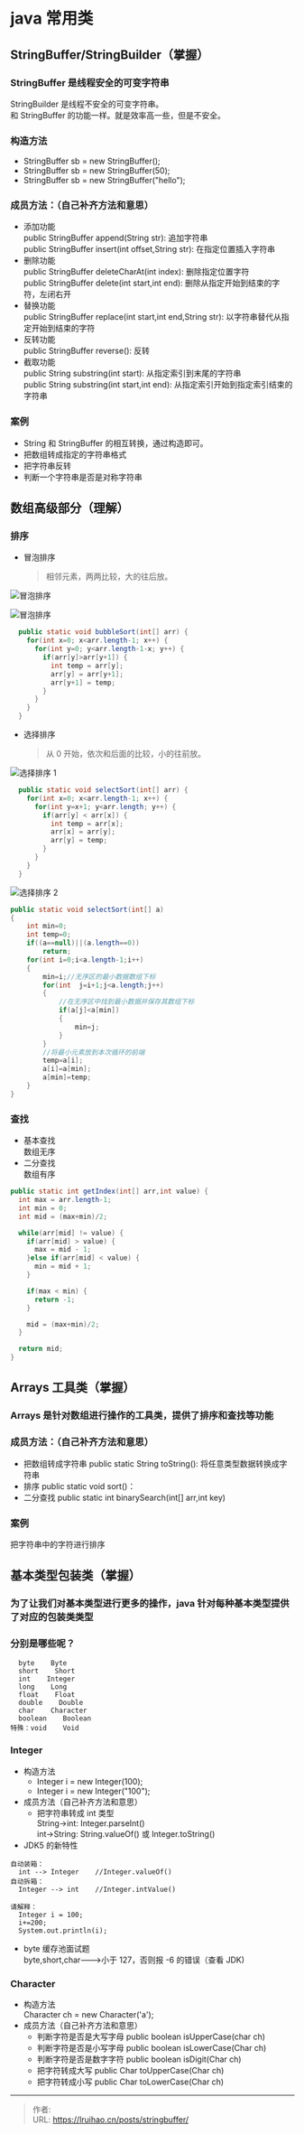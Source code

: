 # java 常用类


## StringBuffer/StringBuilder（掌握）

### StringBuffer 是线程安全的可变字符串

StringBuilder 是线程不安全的可变字符串。  
 和 StringBuffer 的功能一样。就是效率高一些，但是不安全。

### 构造方法

- StringBuffer sb = new StringBuffer();
- StringBuffer sb = new StringBuffer(50);
- StringBuffer sb = new StringBuffer("hello");

### 成员方法：（自己补齐方法和意思）

- 添加功能  
  public StringBuffer append(String str): 追加字符串  
  public StringBuffer insert(int offset,String str): 在指定位置插入字符串
- 删除功能  
  public StringBuffer deleteCharAt(int index): 删除指定位置字符  
  public StringBuffer delete(int start,int end): 删除从指定开始到结束的字符，左闭右开
- 替换功能  
  public StringBuffer replace(int start,int end,String str): 以字符串替代从指定开始到结束的字符
- 反转功能  
  public StringBuffer reverse(): 反转
- 截取功能  
  public String substring(int start): 从指定索引到末尾的字符串  
  public String substring(int start,int end): 从指定索引开始到指定索引结束的字符串

### 案例

- String 和 StringBuffer 的相互转换，通过构造即可。
- 把数组转成指定的字符串格式
- 把字符串反转
- 判断一个字符串是否是对称字符串

## 数组高级部分（理解）

### 排序

- 冒泡排序
  > 相邻元素，两两比较，大的往后放。

![冒泡排序](images/bubble.gif)

![冒泡排序](images/1.png)

```java
  public static void bubbleSort(int[] arr) {
    for(int x=0; x<arr.length-1; x++) {
      for(int y=0; y<arr.length-1-x; y++) {
        if(arr[y]>arr[y+1]) {
          int temp = arr[y];
          arr[y] = arr[y+1];
          arr[y+1] = temp;
        }
      }
    }
  }
```

- 选择排序
  > 从 0 开始，依次和后面的比较，小的往前放。

![选择排序 1](images/2.png)

```java
  public static void selectSort(int[] arr) {
    for(int x=0; x<arr.length-1; x++) {
      for(int y=x+1; y<arr.length; y++) {
        if(arr[y] < arr[x]) {
          int temp = arr[x];
          arr[x] = arr[y];
          arr[y] = temp;
        }
      }
    }
  }
```

![选择排序 2](images/select.gif)

```java
public static void selectSort(int[] a)
{
    int min=0;
    int temp=0;
    if((a==null)||(a.length==0))
        return;
    for(int i=0;i<a.length-1;i++)
    {
        min=i;//无序区的最小数据数组下标
        for(int  j=i+1;j<a.length;j++)
        {
            //在无序区中找到最小数据并保存其数组下标
            if(a[j]<a[min])
            {
                min=j;
            }
        }
        //将最小元素放到本次循环的前端
        temp=a[i];
        a[i]=a[min];
        a[min]=temp;
    }
}
```

### 查找

- 基本查找  
  数组无序
- 二分查找  
  数组有序

```java
public static int getIndex(int[] arr,int value) {
  int max = arr.length-1;
  int min = 0;
  int mid = (max+min)/2;

  while(arr[mid] != value) {
    if(arr[mid] > value) {
      max = mid - 1;
    }else if(arr[mid] < value) {
      min = mid + 1;
    }

    if(max < min) {
      return -1;
    }

    mid = (max+min)/2;
  }

  return mid;
}
```

## Arrays 工具类（掌握）

### Arrays 是针对数组进行操作的工具类，提供了排序和查找等功能

<!-- markdownlint-disable MD024 -->

### 成员方法：（自己补齐方法和意思）

- 把数组转成字符串
  public static String toString(): 将任意类型数据转换成字符串
- 排序
  public static void sort()：
- 二分查找
  public static int binarySearch(int[] arr,int key)

### 案例

把字符串中的字符进行排序

## 基本类型包装类（掌握）

### 为了让我们对基本类型进行更多的操作，java 针对每种基本类型提供了对应的包装类类型

### 分别是哪些呢？

```plain
  byte    Byte
  short    Short
  int    Integer
  long    Long
  float    Float
  double    Double
  char    Character
  boolean    Boolean
特殊：void    Void
```

### Integer

- 构造方法
  - Integer i = new Integer(100);
  - Integer i = new Integer("100");
- 成员方法（自己补齐方法和意思）
  - 把字符串转成 int 类型  
    String->int: Integer.parseInt()  
    int->String: String.valueOf() 或 Integer.toString()
- JDK5 的新特性

```plain
自动装箱：
  int --> Integer    //Integer.valueOf()
自动拆箱：
  Integer --> int    //Integer.intValue()

请解释：
  Integer i = 100;
  i+=200;
  System.out.println(i);
```

- byte 缓存池面试题  
  byte,short,char--->小于 127，否则报 -6 的错误（查看 JDK)

### Character

- 构造方法  
  Character ch = new Character('a');
- 成员方法（自己补齐方法和意思）
  - 判断字符是否是大写字母
    public boolean isUpperCase(char ch)
  - 判断字符是否是小写字母
    public boolean isLowerCase(Char ch)
  - 判断字符是否是数字字符
    public boolean isDigit(Char ch)
  - 把字符转成大写
    public Char toUpperCase(Char ch)
  - 把字符转成小写
    public Char toLowerCase(Char ch)


---

> 作者:   
> URL: https://lruihao.cn/posts/stringbuffer/  

